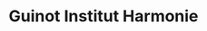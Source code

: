---
title: "Guinot Institut Harmonie"
url: /saint-orens-de-gameville/guinot-institut-harmonie/
shop: beauté
---